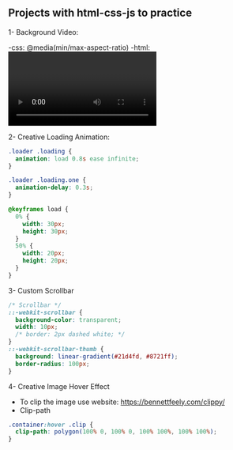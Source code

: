 ## Projects with html-css-js to practice

1- Background Video:

-css: @media(min/max-aspect-ratio)
-html: <video playinline></video>

2- Creative Loading Animation:

```css
.loader .loading {
  animation: load 0.8s ease infinite;
}

.loader .loading.one {
  animation-delay: 0.3s;
}

@keyframes load {
  0% {
    width: 30px;
    height: 30px;
  }
  50% {
    width: 20px;
    height: 20px;
  }
}
```

3- Custom Scrollbar

```css
/* Scrollbar */
::-webkit-scrollbar {
  background-color: transparent;
  width: 10px;
  /* border: 2px dashed white; */
}
::-webkit-scrollbar-thumb {
  background: linear-gradient(#21d4fd, #8721ff);
  border-radius: 100px;
}
```

4- Creative Image Hover Effect

- To clip the image use website:
  https://bennettfeely.com/clippy/
- Clip-path

```css
.container:hover .clip {
  clip-path: polygon(100% 0, 100% 0, 100% 100%, 100% 100%);
}
```
